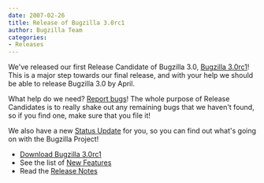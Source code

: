 ```yaml
---
date: 2007-02-26
title: Release of Bugzilla 3.0rc1
author: Bugzilla Team
categories:
- Releases
---
```


We've released our first Release Candidate of Bugzilla 3.0, [Bugzilla 3.0rc1](/releases/3.0/)! This is a major step towards our final release, and with your help we should be able to release Bugzilla 3.0 by April.

What help do we need? [Report bugs](/developers/reporting_bugs.html)! The whole purpose of Release Candidates is to really shake out any remaining bugs that we haven't found, so if you find one, make sure that you file it!

We also have a new [Status Update](/blog/2007/02/26/status-update) for you, so you can find out what's going on with the Bugzilla Project!

*   [Download Bugzilla 3.0rc1](/download/#v30)
*   See the list of [New Features](/releases/3.0)
*   Read the [Release Notes](/releases/3.0/)

